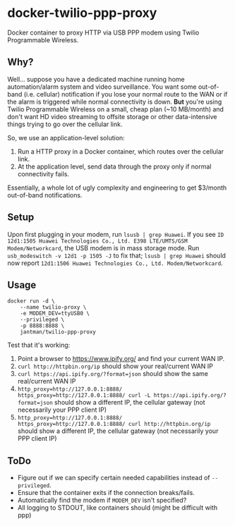 # docker-twilio-ppp-proxy

Docker container to proxy HTTP via USB PPP modem using Twilio Programmable Wireless.

## Why?

Well... suppose you have a dedicated machine running home automation/alarm system and video surveillance. You want some out-of-band (i.e. cellular) notification if you lose your normal route to the WAN or if the alarm is triggered while normal connectivity is down. **But** you're using Twilio Programmable Wireless on a small, cheap plan (~10 MB/month) and don't want HD video streaming to offsite storage or other data-intensive things trying to go over the cellular link.

So, we use an application-level solution:

1. Run a HTTP proxy in a Docker container, which routes over the cellular link.
2. At the application level, send data through the proxy only if normal connectivity fails.

Essentially, a whole lot of ugly complexity and engineering to get $3/month out-of-band notifications.

## Setup

Upon first plugging in your modem, run ``lsusb | grep Huawei``. If you see ``ID 12d1:1505 Huawei Technologies Co., Ltd. E398 LTE/UMTS/GSM Modem/Networkcard``, the USB modem is in mass storage mode. Run ``usb_modeswitch -v 12d1 -p 1505 -J`` to fix that; ``lsusb | grep Huawei`` should now report ``12d1:1506 Huawei Technologies Co., Ltd. Modem/Networkcard``.

## Usage

```
docker run -d \
    --name twilio-proxy \
    -e MODEM_DEV=ttyUSB0 \
    --privileged \
    -p 8888:8888 \
    jantman/twilio-ppp-proxy
```

Test that it's working:

1. Point a browser to https://www.ipify.org/ and find your current WAN IP.
2. ``curl http://httpbin.org/ip`` should show your real/current WAN IP
3. ``curl https://api.ipify.org/?format=json`` should show the same real/current WAN IP
4. ``http_proxy=http://127.0.0.1:8888/ https_proxy=http://127.0.0.1:8888/ curl -L https://api.ipify.org/?format=json`` should show a different IP, the cellular gateway (not necessarily your PPP client IP)
5. ``http_proxy=http://127.0.0.1:8888/ https_proxy=http://127.0.0.1:8888/ curl http://httpbin.org/ip`` should show a different IP, the cellular gateway (not necessarily your PPP client IP)

## ToDo

* Figure out if we can specify certain needed capabilities instead of ``--privileged``.
* Ensure that the container exits if the connection breaks/fails.
* Automatically find the modem if ``MODEM_DEV`` isn't specified?
* All logging to STDOUT, like containers should (might be difficult with ppp)
